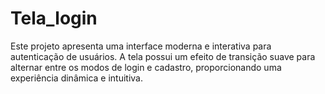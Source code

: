 # Tela_login
Este projeto apresenta uma interface moderna e interativa para autenticação de usuários. A tela possui um efeito de transição suave para alternar entre os modos de login e cadastro, proporcionando uma experiência dinâmica e intuitiva.
